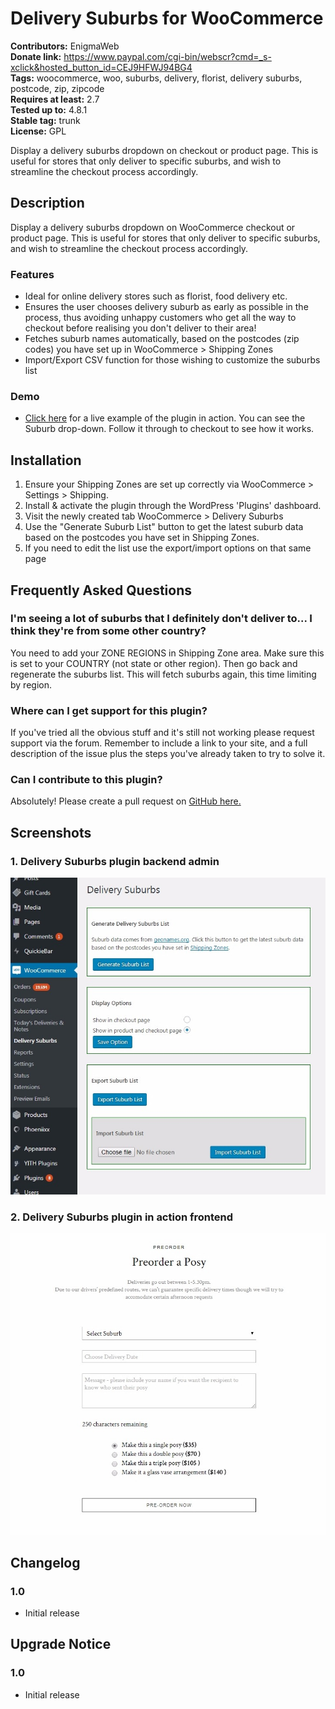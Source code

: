 # Delivery Suburbs for WooCommerce 
**Contributors:** EnigmaWeb  
**Donate link:** https://www.paypal.com/cgi-bin/webscr?cmd=_s-xclick&hosted_button_id=CEJ9HFWJ94BG4  
**Tags:** woocommerce, woo, suburbs, delivery, florist, delivery suburbs, postcode, zip, zipcode  
**Requires at least:** 2.7  
**Tested up to:** 4.8.1  
**Stable tag:** trunk  
**License:** GPL  

Display a delivery suburbs dropdown on checkout or product page. This is useful for stores that only deliver to specific suburbs, and wish to streamline the checkout process accordingly.


## Description 

Display a delivery suburbs dropdown on WooCommerce checkout or product page. This is useful for stores that only deliver to specific suburbs, and wish to streamline the checkout process accordingly.


### Features 
* Ideal for online delivery stores such as florist, food delivery etc.
* Ensures the user chooses delivery suburb as early as possible in the process, thus avoiding unhappy customers who get all the way to checkout before realising you don't deliver to their area!
* Fetches suburb names automatically, based on the postcodes (zip codes) you have set up in WooCommerce > Shipping Zones
* Import/Export CSV function for those wishing to customize the suburbs list


### Demo 

*	[Click here](https://littleposy.com.au/product/preorder/) for a live example of the plugin in action. You can see the Suburb drop-down. Follow it through to checkout to see how it works.



## Installation 

1. Ensure your Shipping Zones are set up correctly via WooCommerce > Settings > Shipping. 
1. Install & activate the plugin through the WordPress 'Plugins' dashboard.
1. Visit the newly created tab WooCommerce > Delivery Suburbs
1. Use the "Generate Suburb List" button to get the latest suburb data based on the postcodes you have set in Shipping Zones.
1. If you need to edit the list use the export/import options on that same page


## Frequently Asked Questions 


### I'm seeing a lot of suburbs that I definitely don't deliver to... I think they're from some other country? 

You need to add your ZONE REGIONS in Shipping Zone area. Make sure this is set to your COUNTRY (not state or other region).  Then go back and regenerate the suburbs list. This will fetch suburbs again, this time limiting by region.


### Where can I get support for this plugin? 

If you've tried all the obvious stuff and it's still not working please request support via the forum. Remember to include a link to your site, and a full description of the issue plus the steps you've already taken to try to solve it.


### Can I contribute to this plugin? 

Absolutely! Please create a pull request on [GitHub here.](https://github.com/EnigmaWeb/woo-delivery-suburbs)



## Screenshots 

### 1. Delivery Suburbs plugin backend admin
![alt text](https://github.com/EnigmaWeb/woo-delivery-suburbs/blob/master/screenshot-1.jpeg)

### 2. Delivery Suburbs plugin in action frontend 
![alt text](https://github.com/EnigmaWeb/woo-delivery-suburbs/blob/master/screenshot-2.jpeg)




## Changelog 


### 1.0 
* Initial release


## Upgrade Notice 


### 1.0 
* Initial release
